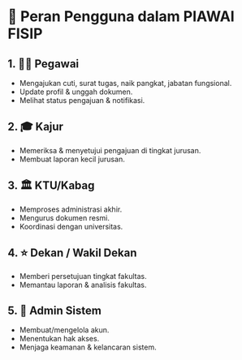 # 👥 Peran Pengguna dalam PIAWAI FISIP

## 1. 👩‍💼 Pegawai
- Mengajukan cuti, surat tugas, naik pangkat, jabatan fungsional.  
- Update profil & unggah dokumen.  
- Melihat status pengajuan & notifikasi.  

## 2. 🎓 Kajur
- Memeriksa & menyetujui pengajuan di tingkat jurusan.  
- Membuat laporan kecil jurusan.  

## 3. 🏛️ KTU/Kabag
- Memproses administrasi akhir.  
- Mengurus dokumen resmi.  
- Koordinasi dengan universitas.  

## 4. ⭐ Dekan / Wakil Dekan
- Memberi persetujuan tingkat fakultas.  
- Memantau laporan & analisis fakultas.  

## 5. 🔧 Admin Sistem
- Membuat/mengelola akun.  
- Menentukan hak akses.  
- Menjaga keamanan & kelancaran sistem.  
